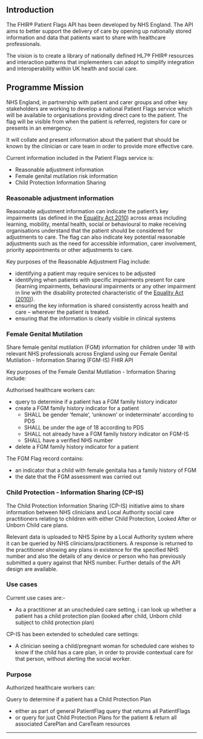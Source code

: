 ## Introduction

The FHIR® Patient Flags API has been developed by NHS England. The API aims to better support the delivery of care by opening up nationally stored information and data that patients want to share with healthcare professionals.

The vision is to create a library of nationally defined HL7® FHIR® resources and interaction patterns that implementers can adopt to simplify integration and interoperability within UK health and social care.

## Programme Mission

NHS England, in partnership with patient and carer groups and other key stakeholders are working to develop a national Patient Flags service which will be available to organisations providing direct care to the patient. The flag will be visible from when the patient is referred, registers for care or presents in an emergency.

<a name="pf-key-purposes"></a>
It will collate and present information about the patient that should be known by the clinician or care team in order to provide more effective care.

Current information included in the Patient Flags service is:

* Reasonable adjustment information
* Female genital mutilation risk information
* Child Protection Information Sharing 

### Reasonable adjustment information
Reasonable adjustment information can indicate the patient’s key impairments (as defined in the [Equality Act 2010](https://www.gov.uk/guidance/equality-act-2010-guidance)) across areas including learning, mobility, mental health, social or behavioural to make receiving organisations understand that the patient should be considered for adjustments to care. The flag can also indicate key potential reasonable adjustments such as the need for accessible information, carer involvement, priority appointments or other adjustments to care.

<a name="ra-key-purposes"></a>
Key purposes of the Reasonable Adjustment Flag include: 

* identifying a patient may require services to be adjusted  
* identifying when patients with specific impairments present for care (learning impairments, behavioural impairments or any other impairment in line with the disability protected characteristic of the [Equality Act (2010)](https://www.gov.uk/guidance/equality-act-2010-guidance)). 
* ensuring the key information is shared consistently across health and care – wherever the patient is treated. 
* ensuring that the information is clearly visible in clinical systems 

### Female Genital Mutilation
Share female genital mutilation (FGM) information for children under 18 with relevant NHS professionals across England using our Female Genital Mutilation - Information Sharing (FGM-IS) FHIR API

<a name="fgm-key-purposes"></a>
Key purposes of the Female Genital Mutilation - Information Sharing include:

Authorised healthcare workers can:

* query to determine if a patient has a FGM family history indicator
* create a FGM family history indicator for a patient
  * SHALL be gender ‘female’, ‘unknown’ or indeterminate’ according to PDS
  * SHALL be under the age of 18 according to PDS
  * SHALL not already have a FGM family history indicator on FGM-IS
  * SHALL have a verified NHS number
* delete a FGM family history indicator for a patient

The FGM Flag record contains:

* an indicator that a child with female genitalia has a family history of FGM
* the date that the FGM assessment was carried out

### Child Protection - Information Sharing (CP-IS)
The Child Protection Information Sharing (CP-IS) initiative aims to share information between NHS clinicians and Local Authority social care practitioners relating to children with either Child Protection, Looked After or Unborn Child care plans.

Relevant data is uploaded to NHS Spine by a Local Authority system where it can be queried by NHS clinicians/practitioners. A response is returned to the practitioner showing any plans in existence for the specified NHS number and also the details of any device or person who has previously submitted a query against that NHS number. Further details of the API design are available.

### Use cases
Current use cases are:-

 - As a practitioner at an unscheduled care setting, i can look up whether a patient has a child protection plan (looked after child, Unborn child subject to child protection plan)

 CP-IS has been extended to scheduled care settings:

 - A clinician seeing a child/pregnant woman for scheduled care wishes to know if the child has a care plan, in order to provide contextual care for that person, without alerting the social worker.

### Purpose
Authorized healthcare workers can:

 Query to determine if a patient has a Child Protection Plan
 * either as part of general PatientFlag query that returns all PatientFlags
 * or query for just Child Protection Plans for the patient & return all associated CarePlan and CareTeam resources

---

